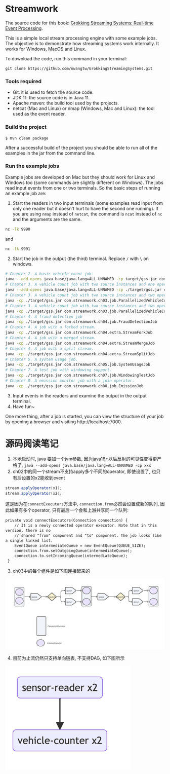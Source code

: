 # Streamwork
The source code for this book: [Grokking Streaming Systems: Real-time Event Processing](https://www.manning.com/books/grokking-streaming-systems).

This is a simple local stream processing engine with some example jobs. The objective is to demonstrate how streaming systems work internally. It works for Windows, MacOS and Linux.

To download the code, run this command in your terminal:
```
git clone https://github.com/nwangtw/GrokkingStreamingSystems.git
```

### Tools required
- Git: it is used to fetch the source code.
- JDK 11: the source code is in Java 11.
- Apache maven: the build tool used by the projects.
- netcat (Mac and Linux) or nmap (Windows, Mac and Linux): the tool used as the event reader.

### Build the project
```
$ mvn clean package
```
After a successful build of the project you should be able to run all of the examples in the jar from the command line.

### Run the example jobs
Example jobs are developed on Mac but they should work for Linux and Windows too (some commands are slightly different on Windows). The jobs read input events from one or two terminals. So the basic steps of running an example job are:
1. Start the readers in two input terminals (some examples read input from only one reader but it doesn't hurt to have the second one running). If you are using `nmap` instead of `netcat`, the command is `ncat` instead of `nc` and the arguments are the same.
```bash
nc -lk 9990
```
and
```bash
nc -lk 9991
```
2. Start the job in the output (the third) terminal. Replace `/` with `\` on windows.
```bash
# Chapter 2. A basic vehicle count job.
java --add-opens java.base/java.lang=ALL-UNNAMED -cp target/gss.jar com.streamwork.ch02.job.VehicleCountJob
# Chapter 3. A vehicle count job with two source instances and one operator instance.
java --add-opens java.base/java.lang=ALL-UNNAMED -cp ./target/gss.jar com.streamwork.ch03.job.ParallelizedVehicleCountJob1
# Chapter 3. A vehicle count job with two source instances and two operator instances, shuffle grouping.
java -cp ./target/gss.jar com.streamwork.ch03.job.ParallelizedVehicleCountJob2
# Chapter 3. A vehicle count job with two source instances and two operator instances, fields grouping.
java -cp ./target/gss.jar com.streamwork.ch03.job.ParallelizedVehicleCountJob3
# Chapter 4. A fraud detection job
java -cp ./target/gss.jar com.streamwork.ch04.job.FraudDetectionJob
# Chapter 4. A job with a forked stream.
java -cp ./target/gss.jar com.streamwork.ch04.extra.StreamForkJob
# Chapter 4. A job with a merged stream.
java -cp ./target/gss.jar com.streamwork.ch04.extra.StreamMergeJob
# Chapter 4. A job with a split stream.
java -cp ./target/gss.jar com.streamwork.ch04.extra.StreamSplitJob
# Chapter 5. A system usage job.
java -cp ./target/gss.jar com.streamwork.ch05.job.SystemUsageJob
# Chapter 7. A test job with windowing support.
java -cp ./target/gss.jar com.streamwork.ch07.job.WindowingTestJob
# Chapter 8. A emission monitor job with a join operator.
java -cp ./target/gss.jar com.streamwork.ch08.job.EmissionJob
```
3. Input events in the readers and examine the output in the output terminal.
4. Have fun~

One more thing, after a job is started, you can view the structure of your job by opening a browser and visiting http://localhost:7000.


# 源码阅读笔记

1. 本地启动时, java 要加一个jvm参数, 因为java16+以后反射的可见性变得更严格了, `java --add-opens java.base/java.lang=ALL-UNNAMED -cp xxx`
2. ch02中的同一个stream不支持apply多个不同的operator, 即使设置了, 也只有后设置的x2能收到event
```java
stream.applyOperator(x1);
stream.applyOperator(x2);
```
这是因为在`connectExecutors`方法中, `connection.from`必然会设置成新的队列, 因此如果有多个operator, 只有最后一个会和上游共享同一个队列:
```agsl
private void connectExecutors(Connection connection) {
    // It is a newly connected operator executor. Note that in this version, there is no
    // shared "from" component and "to" component. The job looks like a single linked list.
    EventQueue intermediateQueue = new EventQueue(QUEUE_SIZE);
    connection.from.setOutgoingQueue(intermediateQueue);
    connection.to.setIncomingQueue(intermediateQueue);
 }
```
3. ch03中的每个组件是如下图连接起来的

![ch03架构图](./attachment/ch03.png)

4. 目前为止流仍然只支持单向链表, 不支持DAG, 如下图所示

![ch03只支持单向链表](./attachment/ch03_2.png)
